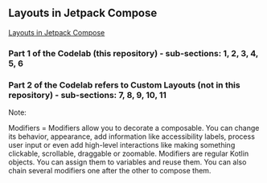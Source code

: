 ## Layouts in Jetpack Compose

[Layouts in Jetpack Compose](https://developer.android.com/codelabs/jetpack-compose-layouts?continue=https%3A%2F%2Fdeveloper.android.com%2Fcourses%2Fpathways%2Fcompose%23codelab-https%3A%2F%2Fdeveloper.android.com%2Fcodelabs%2Fjetpack-compose-layouts)

### Part 1 of the Codelab (this repository) - sub-sections: 1, 2, 3, 4, 5, 6

### Part 2 of the Codelab refers to Custom Layouts (not in this repository) - sub-sections: 7, 8, 9, 10, 11

Note:

Modifiers = Modifiers allow you to decorate a composable. You can change its behavior, appearance, add information like accessibility labels, process user input or even add high-level interactions like making something clickable, scrollable, draggable or zoomable. Modifiers are regular Kotlin objects. You can assign them to variables and reuse them. You can also chain several modifiers one after the other to compose them.  

